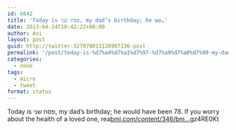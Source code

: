 ```yaml
---
id: 6842
title: 'Today is פסח שני, my dad’s birthday; he wo…'
date: 2013-04-24T10:42:22+00:00
author: Avi
layout: post
guid: http://twitter-327070013120987136-post
permalink: '/post/today-is-%d7%a4%d7%a1%d7%97-%d7%a9%d7%a0%d7%99-my-dads-birthday-he-wo/'
categories:
  - none
tags:
  - micro
  - tweet
format: status
---
```

Today is פסח שני, my dad’s birthday; he would have been 78. If you worry about the health of a loved one, rea[bmj.com/content/346/bm…](http://www.bmj.com/content/346/bmj.f1050)gz4RE0Kt